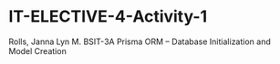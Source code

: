 # IT-ELECTIVE-4-Activity-1

Rolls, Janna Lyn M.
BSIT-3A
Prisma ORM – Database Initialization and Model Creation
